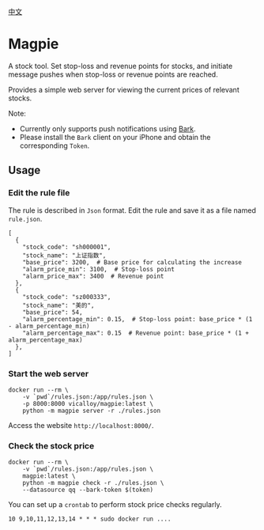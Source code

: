 [中文](./README.cn.md)

# Magpie

A stock tool. Set stop-loss and revenue points for stocks, 
and initiate message pushes when stop-loss or revenue points are reached. 

Provides a simple web server for viewing the current prices of relevant stocks.

Note:

- Currently only supports push notifications using [Bark](https://github.com/Finb/Bark/blob/master/README.en.md).
- Please install the `Bark` client on your iPhone and obtain the corresponding `Token`.

## Usage

### Edit the rule file

The rule is described in `Json` format. 
Edit the rule and save it as a file named `rule.json`.

```
[
  {
    "stock_code": "sh000001",
    "stock_name": "上证指数",
    "base_price": 3200,  # Base price for calculating the increase
    "alarm_price_min": 3100,  # Stop-loss point
    "alarm_price_max": 3400  # Revenue point
  },
  {
    "stock_code": "sz000333",
    "stock_name": "美的",
    "base_price": 54,
    "alarm_percentage_min": 0.15,  # Stop-loss point: base_price * (1 - alarm_percentage_min)
    "alarm_percentage_max": 0.15  # Revenue point: base_price * (1 + alarm_percentage_max)
  },
]
```
### Start the web server

```shell
docker run --rm \
    -v `pwd`/rules.json:/app/rules.json \
    -p 8000:8000 vicalloy/magpie:latest \
    python -m magpie server -r ./rules.json
```

Access the website `http://localhost:8000/`.

### Check the stock price

```shell
docker run --rm \
    -v `pwd`/rules.json:/app/rules.json \
    magpie:latest \
    python -m magpie check -r ./rules.json \
    --datasource qq --bark-token $(token)
```

You can set up a `crontab` to perform stock price checks regularly.

```
10 9,10,11,12,13,14 * * * sudo docker run ....
```
